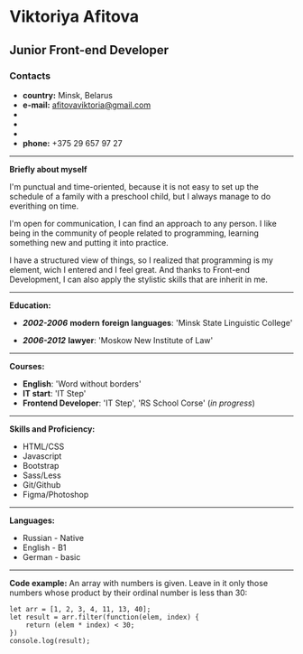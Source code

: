 Viktoriya Afitova
=================
## Junior Front-end Developer
### **Contacts**
- **country:** Minsk, Belarus
- **e-mail:** afitovaviktoria@gmail.com
- [**telegram**]:  (https://t.me/Vi_Viki_Vi)
- [**github**]:  (https://github.com/AfitovaViktoriya)
- [**linkedin**]:  (https://www.linkedin.com/in/viktoriya-afitova-2a544351/)
- **phone:** +375 29 657 97 27

-----

**Briefly about myself**

I'm punctual and time-oriented, because it is not easy to set up the schedule of a family with a preschool child, but I always manage to do everithing on time.

I'm open for communication, I can find an approach to any person. I like being in the community of people related to programming, learning something new and putting it into practice.

I have a structured view of things, so I realized that programming is my element, wich I entered and I feel great. And thanks to Front-end Development, I can also apply the stylistic skills that are inherit in me.

-----

**Education:**
- _**2002-2006**_
**modern foreign languages**: 'Minsk State Linguistic College'

- _**2006-2012**_
**lawyer**: 'Moskow New Institute of Law'

-----

**Courses:**
- **English**: 'Word without borders'
- **IT start**: 'IT Step'
- **Frontend Developer**: 'IT Step', 'RS School Corse'
(*in progress*)

-----

**Skills and Proficiency:**
+ HTML/CSS
+ Javascript
+ Bootstrap
+ Sass/Less
+ Git/Github
+ Figma/Photoshop

-----

**Languages:**
+ Russian - Native
+ English - B1
+ German - basic

-----

**Code example:**
An array with numbers is given. Leave in it only those numbers whose product by their ordinal number is less than 30:
```
let arr = [1, 2, 3, 4, 11, 13, 40];
let result = arr.filter(function(elem, index) {
    return (elem * index) < 30;
})
console.log(result);
```